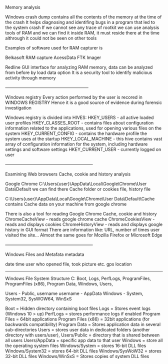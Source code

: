 Memory analysis
  
Windows crash dump
contains all the contents of the memory at the time of the crash 
It helps diagnosing and identifing bugs in a program that led to the system crash 
If we cannot see any trace of rootkit we can use analysis tools of RAM and we can find it inside RAM, it must reside there at the time althrough it could not be seen on other tools 

Examples of software used for RAM capturer is 

Belkasoft RAM capture 
AcessData FTK Imager 


Redline 
GUI interface for analyzing RAM memory, data can be analyzed from before by load data option 
It is a security tool to identify malicious activity through memory 

———————————————————

Windows registry 
Every action performed by the user is recored in WINDOWS REGISTRY 
Hence it is a good source of evidence during forensic investigation 

Windows registry is divided into HIVES: 
HKEY_USERS - all active loaded user profiles 
HKEY_CLASSES_ROOT - contains files about configuration information related to the applications, used for opening various files on the system 
HKEY_CURRENT_CONFIG - contains the hardware profile the system uses at the startup 
HKEY_LOCAL_MACHINE - this hive contains vast array of configuration information for the system, including hardware settings and software settings 
HKEY_CURRENT_USER - currently logged on user 

————————————————————

Examining Web browsers 
Cache, cookie and history analysis 

Google Chrome 
C:\Users\{user}\AppData\Local\Google\Chrome\User Data\Default
we can find there Cache folder or cookies file, history file 

C:\Users\{user}\AppData\Local\Google\Chrome\User Data\Default\Cache
contains Cache data on your machine from google chrome 

There is also a tool for reading Google Chrome Cache, cookie and history 
ChromeCacheView - reads google chrome cache 
ChromeCookiesView - reads and displays cookies 
ChromeHistoryView - reads and displays google history in GUI format 
There are information like: URL, number of times user visited the site… 
Almost the same goes for Mozilla Firefox or Microsoft Edge 

————————————————————

Windows Files and Metafata 
metadata 

date 
time 
user who opened file, took picture etc. 
gps location 

--------------------------

Windows File System Structure
C:
Boot, Logs, PerfLogs, ProgramFiles, ProgramFiles (x86), Program Data, Windows, Users, 

Users - Public, username
username - AppData
Windows - System, System32, SysWOW64, WinSxS

Boot = Hidden directory containing boot files
Logs = Stores event logs (Windows 10 > up)
PerfLogs = stores performance logs if enabled
Program Files = 64bit applications 
Program Files (x86) = 32bit applications (for backwards compatibility)
Program Data = Stores application data in several sub-directories
Users = stores user data in dedicated folders (another directory with users/user), 
Users/Public = directory that is shared between all users
Users/AppData = specific app data to that user
Windows = store all the operating system files
Windows/System = stores 16-bit DLL files
Windows/System32 = stores 64-bit DLL files
Windows/SysWoW32 = stores 32-bit DLL files
Windows/WinSxS = Stores copies of system DLL files


